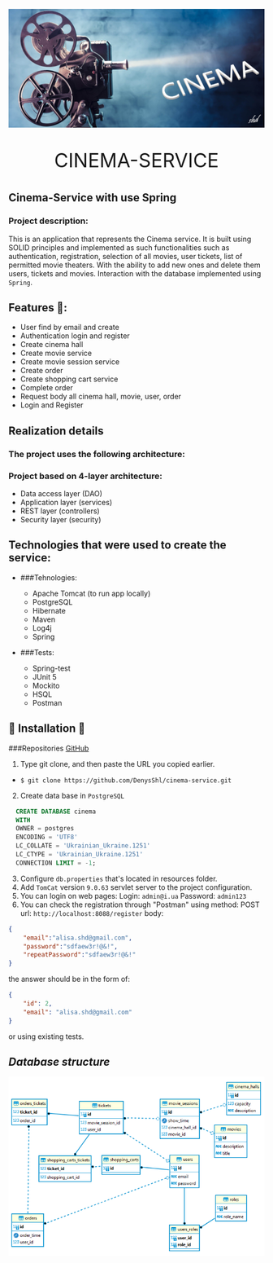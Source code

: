 ![](images/start.jpg)
<p align="center" style="font-size: 38px">
CINEMA-SERVICE
</p>

## Cinema-Service with use Spring
### Project description:

This is an application that represents the Cinema service. It is built using SOLID principles and implemented as such
functionalities such as authentication, registration, selection of all movies, user tickets, list of permitted movie theaters. With the ability to add new ones and delete them
users, tickets and movies. Interaction with the database implemented using `Spring`.

## Features 👀️:

- User find by email and create
- Authentication login and register
- Create cinema hall
- Create movie service
- Create movie session service
- Create order
- Create shopping cart service
- Complete order
- Request body all cinema hall, movie, user, order
- Login and Register

## Realization details

### The project uses the following architecture:
### Project based on 4-layer architecture:
- Data access layer (DAO)
- Application layer (services)
- REST layer (controllers)
- Security layer (security)

## Technologies that were used to create the service:
- ###Tehnologies:
  - Apache Tomcat (to run app locally)
  - PostgreSQL
  - Hibernate
  - Maven
  - Log4j
  - Spring

- ###Tests:
  - Spring-test
  - JUnit 5
  - Mockito
  - HSQL
  - Postman

## 🚀️ Installation 🚀️

###Repositories [GitHub](https://github.com/DenysShl/cinema-service.git)
1. Type git clone, and then paste the URL you copied earlier.
  - `$ git clone https://github.com/DenysShl/cinema-service.git`
2. Create data base in `PostgreSQL`
  ```sql
    CREATE DATABASE cinema
    WITH
    OWNER = postgres
    ENCODING = 'UTF8'
    LC_COLLATE = 'Ukrainian_Ukraine.1251'
    LC_CTYPE = 'Ukrainian_Ukraine.1251'
    CONNECTION LIMIT = -1;
  ```
3. Configure `db.properties` that's located in resources folder.
4. Add `TomCat` version `9.0.63` servlet server to the project configuration.
5. You can login on web pages: Login: `admin@i.ua` Password: `admin123`
6. You can check the registration through "Postman" using 
   method: POST url: `http://localhost:8088/register`
   body:
```json
{
    "email":"alisa.shd@gmail.com",
    "password":"sdfaew3r!@&!",
    "repeatPassword":"sdfaew3r!@&!"
}

```
the answer should be in the form of:
```json
{
    "id": 2,
    "email": "alisa.shd@gmail.com"
}
```
or using existing tests.



## _Database structure_

![](images/structure_db_spring.png)